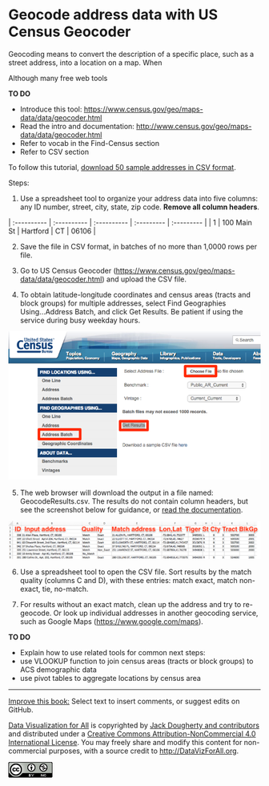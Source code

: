 # Geocode address data with US Census Geocoder

Geocoding means to convert the description of a specific place, such as a street address, into a location on a map. When 

Although many free web tools 

**TO DO**
- Introduce this tool: https://www.census.gov/geo/maps-data/data/geocoder.html
- Read the intro and documentation: http://www.census.gov/geo/maps-data/data/geocoder.html
- Refer to vocab in the Find-Census section
- Refer to CSV section

To follow this tutorial, [download 50 sample addresses in CSV format](sample-addresses-50.csv).

Steps:

1. Use a spreadsheet tool to organize your address data into five columns: any ID number, street, city, state, zip code. **Remove all column headers**.

| :---------- | :---------- | :---------- | :--------- | :--------- |
| 1           | 100 Main St | Hartford    | CT         | 06106      |

2. Save the file in CSV format, in batches of no more than 1,0000 rows per file.

3. Go to US Census Geocoder (https://www.census.gov/geo/maps-data/data/geocoder.html) and upload the CSV file.

4. To obtain latitude-longitude coordinates and census areas (tracts and block groups) for multiple addresses, select Find Geographies Using...Address Batch, and click Get Results. Be patient if using the service during busy weekday hours.

  ![](census-geocoder-batch.png)

5. The web browser will download the output in a file named: GeocodeResults.csv. The results do not contain column headers, but see the screenshot below for guidance, or [read the documentation](http://www.census.gov/geo/maps-data/data/geocoder.html).

![](geocode-results.png)

6. Use a spreadsheet tool to open the CSV file. Sort results by the match quality (columns C and D), with these entries: match exact, match non-exact, tie, no-match.

7. For results without an exact match, clean up the address and try to re-geocode. Or look up individual addresses in another geocoding service, such as Google Maps (https://www.google.com/maps).

**TO DO**
- Explain how to use related tools for common next steps:
- use VLOOKUP function to join census areas (tracts or block groups) to ACS demographic data
- use pivot tables to aggregate locations by census area





---



[Improve this book:](../../gitbook/improve.md) Select text to insert comments, or suggest edits on GitHub.

[Data Visualization for All](http://datavizforall.org)
is copyrighted by [Jack Dougherty and contributors](../../introduction/who.md)
and distributed under a [Creative Commons Attribution-NonCommercial 4.0 International License](http://creativecommons.org/licenses/by-nc/4.0). You may freely share and modify this content for non-commercial purposes, with a source credit to http://DataVizForAll.org.

![Creative Commons by-nc image](../../cc-by-nc.png)
